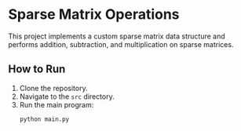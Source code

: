# Sparse Matrix Operations

This project implements a custom sparse matrix data structure and performs addition, subtraction, and multiplication on sparse matrices.

## How to Run
1. Clone the repository.
2. Navigate to the `src` directory.
3. Run the main program:
   ```bash
   python main.py
